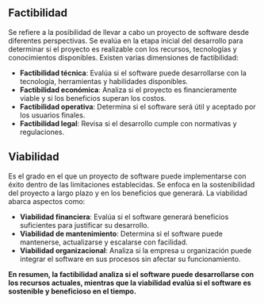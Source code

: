## Factibilidad  
Se refiere a la posibilidad de llevar a cabo un proyecto de software desde diferentes perspectivas. Se evalúa en la etapa inicial del desarrollo para determinar si el proyecto es realizable con los recursos, tecnologías y conocimientos disponibles. Existen varias dimensiones de factibilidad:

- **Factibilidad técnica**: Evalúa si el software puede desarrollarse con la tecnología, herramientas y habilidades disponibles.  
- **Factibilidad económica**: Analiza si el proyecto es financieramente viable y si los beneficios superan los costos.  
- **Factibilidad operativa**: Determina si el software será útil y aceptado por los usuarios finales.  
- **Factibilidad legal**: Revisa si el desarrollo cumple con normativas y regulaciones.  

## Viabilidad  
Es el grado en el que un proyecto de software puede implementarse con éxito dentro de las limitaciones establecidas. Se enfoca en la sostenibilidad del proyecto a largo plazo y en los beneficios que generará. La viabilidad abarca aspectos como:

- **Viabilidad financiera**: Evalúa si el software generará beneficios suficientes para justificar su desarrollo.  
- **Viabilidad de mantenimiento**: Determina si el software puede mantenerse, actualizarse y escalarse con facilidad.  
- **Viabilidad organizacional**: Analiza si la empresa u organización puede integrar el software en sus procesos sin afectar su funcionamiento.  

**En resumen, la factibilidad analiza si el software puede desarrollarse con los recursos actuales, mientras que la viabilidad evalúa si el software es sostenible y beneficioso en el tiempo.**
